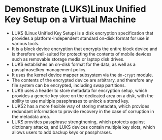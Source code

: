 # Demonstrate (LUKS)Linux Unified Key Setup on a Virtual Machine

- LUKS (Linux Unified Key Setup) is a disk encryption specification that provides a platform-independent standard on-disk format for use in various tools.
- It is a block device encryption that encrypts the entire block device and is therefore well-suited for protecting the contents of mobile devices such as removable storage media or laptop disk drives.
- LUKS establishes an on-disk format for the data, as well as a passphrase/key management policy.
- It uses the kernel device mapper subsystem via the `dm-crypt` module.
- The contents of the encrypted device are arbitrary, and therefore any file system can be encrypted, including swap partitions.
- LUKS uses a header to store metadata for encryption setup, which provides a generic key store on the dedicated area on a disk, with the ability to use multiple passphrases to unlock a stored key.
- LUKS2 has a more flexible way of storing metadata, which provides redundant information to provide recovery in the case of corruption in the metadata area.
- LUKS provides passphrase strengthening, which protects against dictionary attacks, and LUKS devices contain multiple key slots, which allows users to add backup keys or passphrases.
